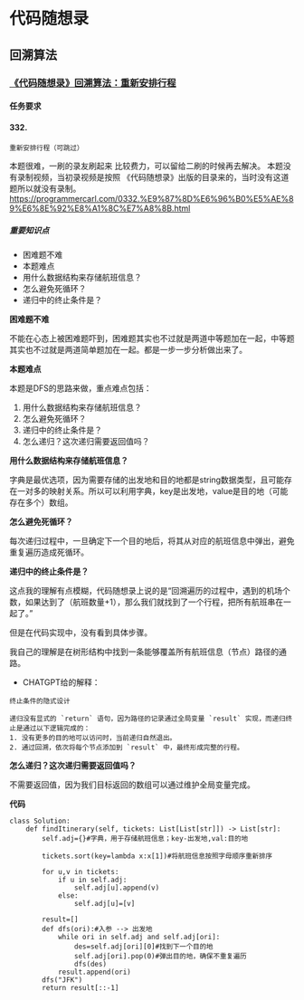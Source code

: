# 代码随想录
## 回溯算法
### [《代码随想录》回溯算法：重新安排行程](https://notes.kamacoder.com/questions/502037)
#### 任务要求

#### 332. 
    重新安排行程（可跳过）

本题很难，一刷的录友刷起来 比较费力，可以留给二刷的时候再去解决。
本题没有录制视频，当初录视频是按照 《代码随想录》出版的目录来的，当时没有这道题所以就没有录制。
https://programmercarl.com/0332.%E9%87%8D%E6%96%B0%E5%AE%89%E6%8E%92%E8%A1%8C%E7%A8%8B.html


##### 重要知识点

- 困难题不难
- 本题难点
- 用什么数据结构来存储航班信息？
- 怎么避免死循环？
- 递归中的终止条件是？



**困难题不难**

不能在心态上被困难题吓到，困难题其实也不过就是两道中等题加在一起，中等题其实也不过就是两道简单题加在一起。都是一步一步分析做出来了。


**本题难点**

本题是DFS的思路来做，重点难点包括：

1. 用什么数据结构来存储航班信息？
2. 怎么避免死循环？
3. 递归中的终止条件是？
4. 怎么递归？这次递归需要返回值吗？



**用什么数据结构来存储航班信息？**

字典是最优选项，因为需要存储的出发地和目的地都是string数据类型，且可能存在一对多的映射关系。所以可以利用字典，key是出发地，value是目的地（可能存在多个）数组。



**怎么避免死循环？**

每次递归过程中，一旦确定下一个目的地后，将其从对应的航班信息中弹出，避免重复遍历造成死循环。


**递归中的终止条件是？**

这点我的理解有点模糊，代码随想录上说的是“回溯遍历的过程中，遇到的机场个数，如果达到了（航班数量+1），那么我们就找到了一个行程，把所有航班串在一起了。”

但是在代码实现中，没有看到具体步骤。

我自己的理解是在树形结构中找到一条能够覆盖所有航班信息（节点）路径的通路。

- CHATGPT给的解释：

```
终止条件的隐式设计

递归没有显式的 `return` 语句，因为路径的记录通过全局变量 `result` 实现，而递归终止是通过以下逻辑完成的：
1. 没有更多的目的地可以访问时，当前递归自然退出。
2. 通过回溯，依次将每个节点添加到 `result` 中，最终形成完整的行程。
```


**怎么递归？这次递归需要返回值吗？**

不需要返回值，因为我们目标返回的数组可以通过维护全局变量完成。



**代码**

```
class Solution:
    def findItinerary(self, tickets: List[List[str]]) -> List[str]:
        self.adj={}#字典，用于存储航班信息；key-出发地,val:目的地
        
        tickets.sort(key=lambda x:x[1])#将航班信息按照字母顺序重新排序

        for u,v in tickets:
            if u in self.adj:
                self.adj[u].append(v)
            else:
                self.adj[u]=[v]

        result=[]
        def dfs(ori):#入参 --> 出发地
            while ori in self.adj and self.adj[ori]:
                des=self.adj[ori][0]#找到下一个目的地
                self.adj[ori].pop(0)#弹出目的地，确保不重复遍历
                dfs(des)
            result.append(ori)
        dfs("JFK")
        return result[::-1]
```
